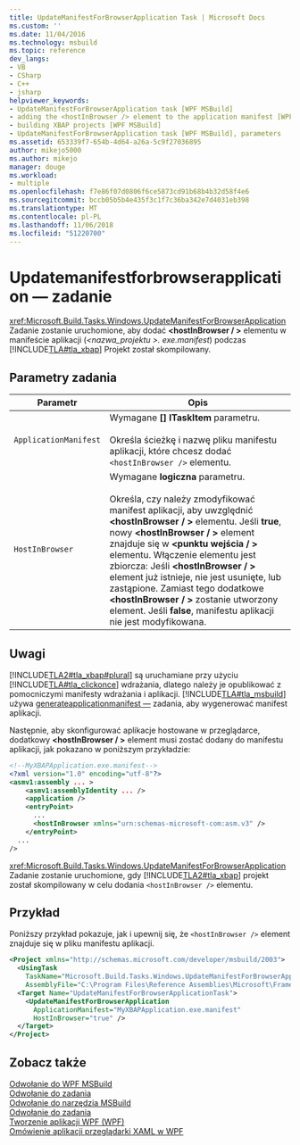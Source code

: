 ```yaml
---
title: UpdateManifestForBrowserApplication Task | Microsoft Docs
ms.custom: ''
ms.date: 11/04/2016
ms.technology: msbuild
ms.topic: reference
dev_langs:
- VB
- CSharp
- C++
- jsharp
helpviewer_keywords:
- UpdateManifestForBrowserApplication task [WPF MSBuild]
- adding the <hostInBrowser /> element to the application manifest [WPF MSBuild]
- building XBAP projects [WPF MSBuild]
- UpdateManifestForBrowserApplication task [WPF MSBuild], parameters
ms.assetid: 653339f7-654b-4d64-a26a-5c9f27036895
author: mikejo5000
ms.author: mikejo
manager: douge
ms.workload:
- multiple
ms.openlocfilehash: f7e86f07d0806f6ce5873cd91b68b4b32d58f4e6
ms.sourcegitcommit: bccb05b5b4e435f3c1f7c36ba342e7d4031eb398
ms.translationtype: MT
ms.contentlocale: pl-PL
ms.lasthandoff: 11/06/2018
ms.locfileid: "51220700"
---
```

# <a name="updatemanifestforbrowserapplication-task"></a>Updatemanifestforbrowserapplication — zadanie
<xref:Microsoft.Build.Tasks.Windows.UpdateManifestForBrowserApplication> Zadanie zostanie uruchomione, aby dodać  **\<hostInBrowser / >** elementu w manifeście aplikacji (*\<nazwa_projektu >. exe.manifest*) podczas [!INCLUDE[TLA#tla_xbap](../msbuild/includes/tlasharptla_xbap_md.md)] Projekt został skompilowany.  
  
## <a name="task-parameters"></a>Parametry zadania  
  
|Parametr|Opis|  
|---------------|-----------------|  
|`ApplicationManifest`|Wymagane **[] ITaskItem** parametru.<br /><br /> Określa ścieżkę i nazwę pliku manifestu aplikacji, które chcesz dodać `<hostInBrowser />` elementu.|  
|`HostInBrowser`|Wymagane **logiczna** parametru.<br /><br /> Określa, czy należy zmodyfikować manifest aplikacji, aby uwzględnić  **\<hostInBrowser / >** elementu. Jeśli **true**, nowy  **\<hostInBrowser / >** element znajduje się w  **\<punktu wejścia / >** elementu. Włączenie elementu jest zbiorcza: Jeśli  **\<hostInBrowser / >** element już istnieje, nie jest usunięte, lub zastąpione. Zamiast tego dodatkowe  **\<hostInBrowser / >** zostanie utworzony element. Jeśli **false**, manifestu aplikacji nie jest modyfikowana.|  
  
## <a name="remarks"></a>Uwagi  
 [!INCLUDE[TLA2#tla_xbap#plural](../msbuild/includes/tla2sharptla_xbapsharpplural_md.md)] są uruchamiane przy użyciu [!INCLUDE[TLA#tla_clickonce](../msbuild/includes/tlasharptla_clickonce_md.md)] wdrażania, dlatego należy je opublikować z pomocniczymi manifesty wdrażania i aplikacji. [!INCLUDE[TLA#tla_msbuild](../msbuild/includes/tlasharptla_msbuild_md.md)] używa [generateapplicationmanifest —](generateapplicationmanifest-task.md) zadania, aby wygenerować manifest aplikacji.  
  
 Następnie, aby skonfigurować aplikacje hostowane w przeglądarce, dodatkowy  **\<hostInBrowser / >** element musi zostać dodany do manifestu aplikacji, jak pokazano w poniższym przykładzie:  
  
```xml  
<!--MyXBAPApplication.exe.manifest-->  
<?xml version="1.0" encoding="utf-8"?>  
<asmv1:assembly ... >  
    <asmv1:assemblyIdentity ... />  
    <application />  
    <entryPoint>  
      ...  
      <hostInBrowser xmlns="urn:schemas-microsoft-com:asm.v3" />  
    </entryPoint>  
  ...  
/>  
```  
  
 <xref:Microsoft.Build.Tasks.Windows.UpdateManifestForBrowserApplication> Zadanie zostanie uruchomione, gdy [!INCLUDE[TLA2#tla_xbap](../msbuild/includes/tla2sharptla_xbap_md.md)] projekt został skompilowany w celu dodania `<hostInBrowser />` elementu.  
  
## <a name="example"></a>Przykład  
 Poniższy przykład pokazuje, jak i upewnij się, że `<hostInBrowser />` element znajduje się w pliku manifestu aplikacji.  
  
```xml  
<Project xmlns="http://schemas.microsoft.com/developer/msbuild/2003">  
  <UsingTask   
    TaskName="Microsoft.Build.Tasks.Windows.UpdateManifestForBrowserApplication"  
    AssemblyFile="C:\Program Files\Reference Assemblies\Microsoft\Framework\v3.0\PresentationBuildTasks.dll" />  
  <Target Name="UpdateManifestForBrowserApplicationTask">  
    <UpdateManifestForBrowserApplication  
      ApplicationManifest="MyXBAPApplication.exe.manifest"  
      HostInBrowser="true" />  
  </Target>  
</Project>  
```  
  
## <a name="see-also"></a>Zobacz także  
 [Odwołanie do WPF MSBuild](../msbuild/wpf-msbuild-reference.md)   
 [Odwołanie do zadania](../msbuild/wpf-msbuild-task-reference.md)   
 [Odwołanie do narzędzia MSBuild](../msbuild/msbuild-reference.md)   
 [Odwołanie do zadania](../msbuild/msbuild-task-reference.md)   
 [Tworzenie aplikacji WPF (WPF)](/dotnet/framework/wpf/app-development/building-a-wpf-application-wpf)   
 [Omówienie aplikacji przeglądarki XAML w WPF](/dotnet/framework/wpf/app-development/wpf-xaml-browser-applications-overview)
